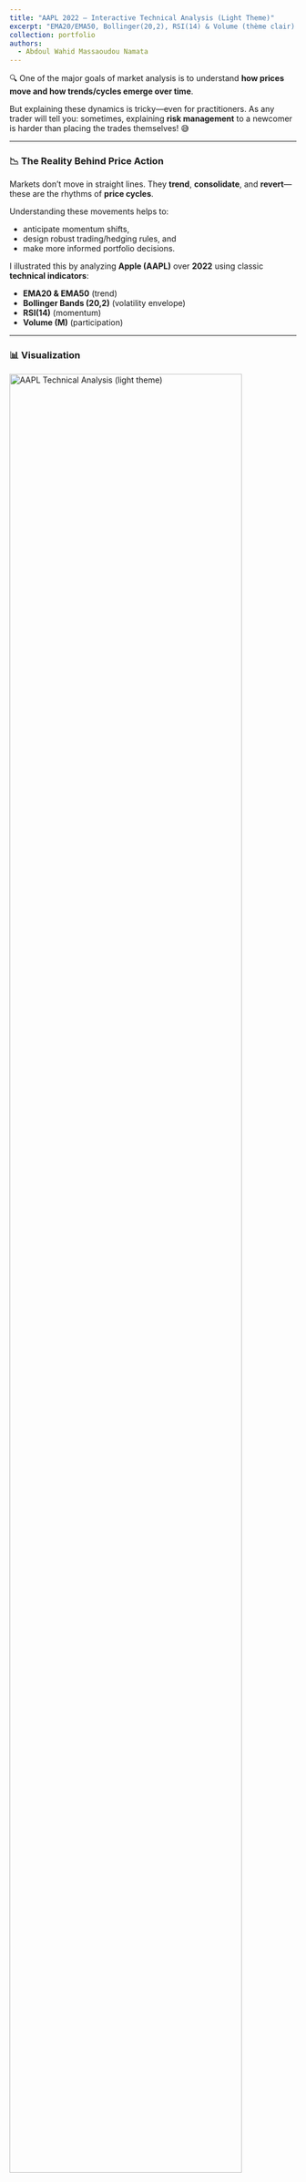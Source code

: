 ```yaml
---
title: "AAPL 2022 — Interactive Technical Analysis (Light Theme)"
excerpt: "EMA20/EMA50, Bollinger(20,2), RSI(14) & Volume (thème clair).<br/><img src='https://aw0007.github.io/images/technical%20anlysis/appl%202024.png'>"
collection: portfolio
authors:
  - Abdoul Wahid Massaoudou Namata
---
```


🔍 One of the major goals of market analysis is to understand **how prices move and how trends/cycles emerge over time**.

But explaining these dynamics is tricky—even for practitioners. As any trader will tell you: sometimes, explaining **risk management** to a newcomer is harder than placing the trades themselves! 😅

---

### 📉 The Reality Behind Price Action

Markets don’t move in straight lines. They **trend**, **consolidate**, and **revert**—these are the rhythms of **price cycles**.

Understanding these movements helps to:
- anticipate momentum shifts,
- design robust trading/hedging rules, and
- make more informed portfolio decisions.

I illustrated this by analyzing **Apple (AAPL)** over **2022** using classic **technical indicators**:
- **EMA20 & EMA50** (trend)
- **Bollinger Bands (20,2)** (volatility envelope)
- **RSI(14)** (momentum)
- **Volume (M)** (participation)

---

### 📊 Visualization

<img src="https://aw0007.github.io/images/technical%20anlysis/appl%202024.png" style="width:90%;" alt="AAPL Technical Analysis (light theme)" />

**Legend**:
- **Candlesticks**: Daily price  
- **EMA20 / EMA50**: Short/medium-term trend  
- **Bollinger (20,2)**: Upper/Lower bands + midline  
- **RSI(14)**: Momentum gauge  
- **Volume (M)**: Traded volume in millions

---

### 🧰 Methodology & Data

- **Period**: 2022-01-01 → 2023-01-01  
- **Data source**: Yahoo Finance via `yfinance`  
- **Indicators**: EMA20/50, Bollinger(20,2), RSI(14), Volume  
- **Tools used**: Python (`pandas`, `plotly`, `talib`)

---

### 🧠 Why It Matters

Whether in **cooking**, **medicine**, or **markets**—precision matters.

- In cooking: a wrong dose can ruin the dish.  
- In medicine: a milligram too much can have serious consequences.  
- In trading: misreading a signal or reacting late can deepen drawdowns or miss opportunities.

---

### 📚 Suggested Readings

- **Murphy, J. (1999)** — *Technical Analysis of the Financial Markets*  
- **Elder, A. (2014)** — *The New Trading for a Living*

---

### 🏷️ Tags

`#AAPL`, `#TechnicalAnalysis`, `#EMA`, `#BollingerBands`, `#RSI`, `#Volume`, `#Plotly`, `#Python`, `#yfinance`
